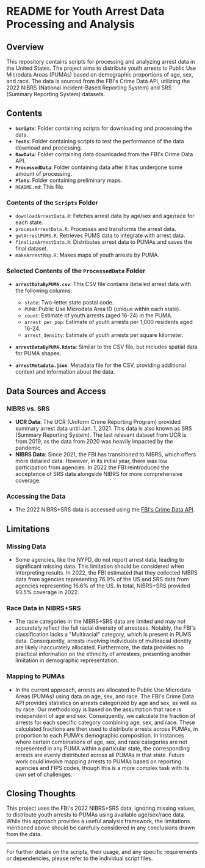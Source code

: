 # README for Youth Arrest Data Processing and Analysis

## Overview

This repository contains scripts for processing and analyzing arrest data in the United States. The project aims to distribute youth arrests to Public Use Microdata Areas (PUMAs) based on demographic proportions of age, sex, and race. The data is sourced from the FBI's Crime Data API, utilizing the 2022 NIBRS (National Incident-Based Reporting System) and SRS (Summary Reporting System) datasets.

## Contents

- **`Scripts`**: Folder containing scripts for downloading and processing the data. 
- **`Tests`**: Folder containing scripts to test the performance of the data download and processing.
- **`RawData`**: Folder containing data downloaded from the FBI's Crime Data API.
- **`ProcessedData`**: Folder containing data after it has undergone some amount of processing. 
- **`Plots`**: Folder containing preliminary maps.
- `README.md`: This file.

### Contents of the `Scripts` Folder

- `downloadArrestData.R`: Fetches arrest data by age/sex and age/race for each state.
- `processArrestData.R`: Processes and transforms the arrest data.
- `getArrestPUMS.R`: Retrieves PUMS data to integrate with arrest data.
- `finalizeArrestData.R`: Distributes arrest data to PUMAs and saves the final dataset.
- `makeArrestMap.R`: Makes maps of youth arrests by PUMA.

### Selected Contents of the `ProcessedData` Folder

- **`arrestDataByPUMA.csv`**: This CSV file contains detailed arrest data with the following columns:
  - `state`: Two-letter state postal code.
  - `PUMA`: Public Use Microdata Area ID (unique within each state).
  - `count`: Estimate of youth arrests (aged 16-24) in the PUMA.
  - `arrest_per_pop`: Estimate of youth arrests per 1,000 residents aged 16-24.
  - `arrest_density`: Estimate of youth arrests per square kilometer.

- **`arrestDataByPUMA.Rdata`**: Similar to the CSV file, but includes spatial data for PUMA shapes.

- **`arrestMetadata.json`**: Metadata file for the CSV, providing additional context and information about the data.


## Data Sources and Access

### NIBRS vs. SRS

- **UCR Data**: The UCR (Uniform Crime Reporting Program) provided summary arrest data until Jan. 1, 2021. This data is also known as SRS (Summary Reporting System). The last relevant dataset from UCR is from 2019, as the data from 2020 was heavily impacted by the pandemic.
- **NIBRS Data**: Since 2021, the FBI has transitioned to NIBRS, which offers more detailed data. However, in its initial year, there was low participation from agencies. In 2022 the FBI reintroduced the acceptance of SRS data alongside NIBRS for more comprehensive coverage. 


### Accessing the Data

- The 2022 NIBRS+SRS data is accessed using the [FBI's Crime Data API](https://cde.ucr.cjis.gov/LATEST/webapp/#/pages/docApi).

## Limitations

### Missing Data

- Some agencies, like the NYPD, do not report arrest data, leading to significant missing data. This limitation should be considered when interpreting results. In 2022, the FBI estimated that they collected NIBRS data from agencies representing 76.9% of the US and SRS data from agencies representing 16.6% of the US. In total, NIBRS+SRS provided 93.5% coverage in 2022.

### Race Data in NIBRS+SRS

- The race categories in the NIBRS+SRS data are limited and may not accurately reflect the full racial diversity of arrestees. Notably, the FBI's classification lacks a "Multiracial" category, which is present in PUMS data. Consequently, arrests involving individuals of multiracial identity are likely inaccurately allocated. Furthermore, the data provides no practical information on the ethnicity of arrestees, presenting another limitation in demographic representation.

### Mapping to PUMAs

- In the current approach, arrests are allocated to Public Use Microdata Areas (PUMAs) using data on age, sex, and race. The FBI's Crime Data API provides statistics on arrests categorized by age and sex, as well as by race. Our methodology is based on the assumption that race is independent of age and sex. Consequently, we calculate the fraction of arrests for each specific category combining age, sex, and race. These calculated fractions are then used to distribute arrests across PUMAs, in proportion to each PUMA's demographic composition. In instances where certain combinations of age, sex, and race categories are not represented in any PUMA within a particular state, the corresponding arrests are evenly distributed across all PUMAs in that state. Future work could involve mapping arrests to PUMAs based on reporting agencies and FIPS codes, though this is a more complex task with its own set of challenges.

## Closing Thoughts

This project uses the FBI's 2022 NIBRS+SRS data, ignoring missing values, to distribute youth arrests to PUMAs using available age/sex/race data. While this approach provides a useful analysis framework, the limitations mentioned above should be carefully considered in any conclusions drawn from the data.

---

For further details on the scripts, their usage, and any specific requirements or dependencies, please refer to the individual script files.